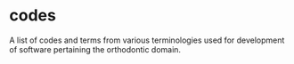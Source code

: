 # codes
A list of codes and terms from various terminologies used for development of software pertaining the orthodontic domain.

